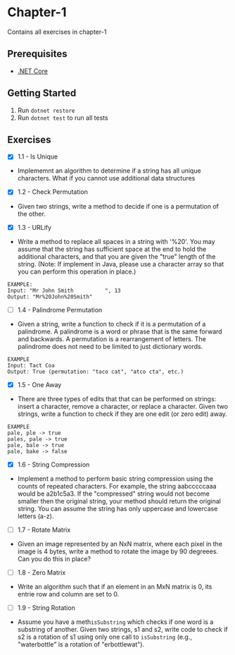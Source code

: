 # Chapter-1
Contains all exercises in chapter-1

## Prerequisites
- [.NET Core](https://www.microsoft.com/net/download)

## Getting Started
1. Run `dotnet restore`
2. Run `dotnet test` to run all tests

## Exercises
- [x] 1.1 - Is Unique 
 - Implememnt an algorithm to determine if a string has all unique characters. What if you cannot use additional data structures
- [x] 1.2 - Check Permutation
 - Given two strings, write a method to decide if one is a permutation of the other.
- [x] 1.3 - URLify
 - Write a method to replace all spaces in a string with '%20'. You may assume that the string has sufficient space at the end to hold the additional characters, and that you are given the "true" length of the string. (Note: If implement in Java, please use a character array so that you can perform this operation in place.)

```
EXAMPLE:
Input: "Mr John Smith          ", 13
Output: "Mr%20John%20Smith"
```
- [ ] 1.4 - Palindrome Permutation
 - Given a string, write a function to check if it is a permutation of a palindrome. A palindrome is a word or phrase that is the same forward and backwards. A permutation is a rearrangement of letters. The palindrome does not need to be limited to just dictionary words.
```
EXAMPLE
Input: Tact Coa
Output: True (permutation: "taco cat", "atco cta", etc.)
```
- [x] 1.5 - One Away
 - There are three types of edits that that can be performed on strings: insert a character, remove a character, or replace a character. Given two strings, write a function to check if they are one edit (or zero edit) away.
```
EXAMPLE
pale, ple -> true
pales, pale -> true
pale, bale -> true
pale, bake -> false
```
- [x] 1.6 - String Compression
 - Implement a method to perform basic string compression using the counts of repeated characters. For example, the string aabcccccaaa would be a2b1c5a3. If the "compressed" string would not become smaller then the original string, your method should return the original string. You can assume the string has only uppercase and lowercase letters (a-z).
- [ ] 1.7 - Rotate Matrix
 - Given an image represented by an NxN matrix, where each pixel in the image is 4 bytes, write a method to rotate the image by 90 degreees. Can you do this in place?
- [ ] 1.8 - Zero Matrix
 - Write an algorithm such that if an element in an MxN matrix is 0, its entrie row and column are set to 0.
- [ ] 1.9 - String Rotation
 - Assume you have a meth`isSubstring` which checks if one word is a substring of another. Given two strings, s1 and s2, write code to check if s2 is a rotation of s1 using only one call to `isSubstring` (e.g., "waterbottle" is a rotation of "erbottlewat").
